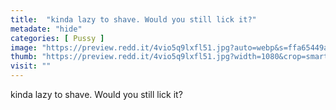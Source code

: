 ```yaml
---
title:  "kinda lazy to shave. Would you still lick it?"
metadate: "hide"
categories: [ Pussy ]
image: "https://preview.redd.it/4vio5q9lxfl51.jpg?auto=webp&s=ffa65449a180841144a8ad14b162e224c889c042"
thumb: "https://preview.redd.it/4vio5q9lxfl51.jpg?width=1080&crop=smart&auto=webp&s=6a581c614756afc7b353eed8e5e904cb4e85e50d"
visit: ""
---
```

kinda lazy to shave. Would you still lick it?
